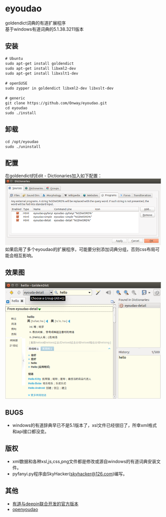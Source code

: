 # eyoudao
goldendict词典的有道扩展程序  
基于windows有道词典的5.1.38.3211版本  

## 安装
    # Ubuntu
	sudo apt-get install goldendict
	sudo apt-get install libxml2-dev
	sudo apt-get install libxslt1-dev

    # openSUSE
    sudo zypper in goldendict libxml2-dev libxslt-dev

    # generic
	git clone https://github.com/Onway/eyoudao.git
	cd eyoudao
	sudo ./install

## 卸载
	cd /opt/eyoudao
	sudo ./uninstall

## 配置
在goldendict的Edit - Dictionaries加入如下配置：  
![image](https://github.com/Onway/eyoudao/raw/master/img/setting.png)  
如果启用了多个eyoudao的扩展程序，可能要分别添加词典分组，否则css布局可能会相互影响。

## 效果图
![image](https://github.com/Onway/eyoudao/raw/master/img/preview.png)

## BUGS
* windows的有道辞典早已不是5.1版本了，xsl文件已经很旧了，所幸xml格式和api接口都没变。

## 版权
* xml数据和各种xsl,js,css,png文件都是修改或源自windows的有道词典安装文件。  
* pyfanyi.py程序由SkyHacker(skyhacker@126.com)编写。  

## 其他
* [有道与deepin联合开发的官方版本](http://cidian.youdao.com/index-linux.html)
* [openyoudao](http://www.openyoudao.org/)
